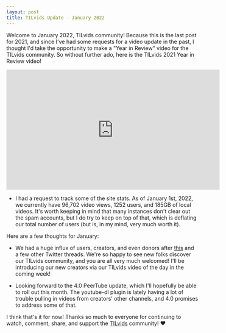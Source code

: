 ```yaml
---
layout: post
title: TILvids Update - January 2022
---
```


Welcome to January 2022, TILvids community! Because this is the last post for 2021, and since I've had some requests for a video update in the past, I thought I'd take the opportunity to make a "Year in Review" video for the TILvids community. So without further ado, here is the TILvids 2021 Year in Review video!

<iframe width="560" height="315" sandbox="allow-same-origin allow-scripts allow-popups" title="TILvids 2021 Year in Review" src="https://tilvids.com/videos/embed/02781a54-cc2a-4398-93b1-c0a35f6ee057?warningTitle=0&peertubeLink=0" frameborder="0" allowfullscreen></iframe>

- I had a request to track some of the site stats. As of January 1st, 2022, we currently have 96,702 video views, 1252 users, and 185GB of local videos. It's worth keeping in mind that many instances don't clear out the spam accounts, but I do try to keep on top of that, which is deflating our total number of users (but is, in my mind, very much worth it).

Here are a few thoughts for January:

- We had a huge influx of users, creators, and even donors after [this](https://twitter.com/Linux4Everyone/status/1471507890083024905) and a few other Twitter threads. We're so happy to see new folks discover our TILvids community, and you are all very much welcomed! I'll be introducing our new creators via our TILvids video of the day in the coming week!

- Looking forward to the 4.0 PeerTube update, which I'll hopefully be able to roll out this month. The youtube-dl plugin is lately having a lot of trouble pulling in videos from creators' other channels, and 4.0 promises to address some of that.

I think that's it for now! Thanks so much to everyone for continuing to watch, comment, share, and support the [TILvids](https://tilvids.com) community! ❤️
